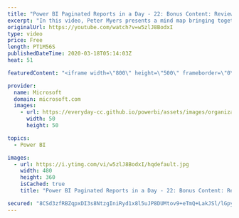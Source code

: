 ```yaml
---
title: "Power BI Paginated Reports in a Day - 22: Bonus Content: Review"
excerpt: "In this video, Peter Myers presents a mind map bringing together the report design concepts and how they relate.  The Power BI Paginated Reports in a Day online course aims to empower you as a report author with the technical knowledge required to create, publish, and distribute Power BI paginated reports."
originalUrl: https://youtube.com/watch?v=w5zlJ8BodxI
type: video
price: Free
length: PT1M56S
publishedDateTime: 2020-03-18T05:14:03Z
heat: 51

featuredContent: "<iframe width=\"800\" height=\"500\" frameborder=\"0\" src=\"https://www.youtube.com/embed/w5zlJ8BodxI\" allow=\"accelerometer; autoplay; encrypted-media; gyroscope; picture-in-picture\" allowfullscreen></iframe>"

provider:
  name: Microsoft
  domain: microsoft.com
  images:
    - url: https://everyday-cc.github.io/powerbi/assets/images/organizations/microsoft.com-50x50.jpg
      width: 50
      height: 50

topics:
  - Power BI

images:
  - url: https://i.ytimg.com/vi/w5zlJ8BodxI/hqdefault.jpg
    width: 480
    height: 360
    isCached: true
    title: "Power BI Paginated Reports in a Day - 22: Bonus Content: Review"

secured: "8CSd3zfRBZqpxDI3s8NtzgIniRyd1x8l5uJP8DUMtov9+eTmQ+LakJSl/lGpyO/DkYWHm3hZiJDe6xpO3MJ1+nwx6iHMvlZZrEk2ofkB3uUaQfPs2ua2lGxUT/1pUuDuggiSXbjHdeTrJEWCpwpAOPpKfTL5/VqiUoGXVdTkwoYhxYAgXA6KiE1BCYfVNxi4eiTHVrG0ffym36oaOv/IE4hrPHrxsDOCz1Qhk6J0ssLDAhXy/aAynd1Gw1cXT0bho26l5ipr4aUz36Jy6J3UUO9Ho29B9vRyuyQPyUBVJW28hgz5xH4+tvW/8low8My2u17fczSj3V9unMtk7LJ4HPjyHWf3E1py1/o/uUV7G49j73KOkVdYFOW/b1BKRVs5POKetDy6D0AEc4MmavEImOdgHHZ9D3TDD3PbGNQ3P9o=;03LnWqy3s0qtMkiwD5WxKQ=="
---
```


